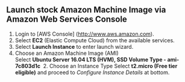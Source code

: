 ## Launch stock Amazon Machine Image via Amazon Web Services Console

1. Login to [AWS Console] (http://www.aws.amazon.com).
2. Select **EC2** (Elastic Compute Cloud) from the available services.
3. Select **Launch Instance** to enter launch wizard.
  1. Choose an Amazon Machine Image (AMI)   
    Select **Ubuntu Server 16.04 LTS (HVM), SSD Volume Type - ami-7c803d1c**
  2. Choose an Instance Type 
    Select **t2.micro (Free tier eligible)** and proceed to *Configure Instance Details* at bottom.
